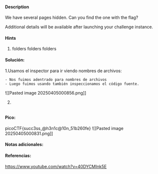 
#### Description
We have several pages hidden. Can you find the one with the flag?

Additional details will be available after launching your challenge instance.

#### Hints 
1. folders folders folders


#### Solución:

1.Usamos el inspector para ir viendo nombres de archivos:

````
- Nos fuimos adentrado para nombres de archivos
- Luego fuimos usando también inspeccionamos el código fuente.
`````
![[Pasted image 20250405000856.png]]

2.

````

`````


#### Pico:
picoCTF{succ3ss_@h3n1c@10n_51b260fe}
![[Pasted image 20250405000831.png]]

#### Notas adicionales:


#### Referencias:
https://www.youtube.com/watch?v=40DYCMInk5E


